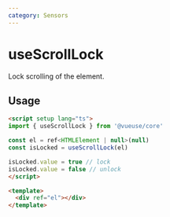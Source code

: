 ```yaml
---
category: Sensors
---
```


# useScrollLock

Lock scrolling of the element. 

## Usage

```html
<script setup lang="ts">
import { useScrollLock } from '@vueuse/core'

const el = ref<HTMLElement | null>(null)
const isLocked = useScrollLock(el)

isLocked.value = true // lock
isLocked.value = false // unlock
</script>

<template>
  <div ref="el"></div>
</template>
```
